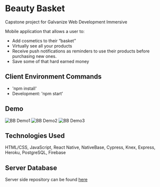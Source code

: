 # Beauty Basket
Capstone project for Galvanize Web Development Immersive

Mobile application that allows a user to:
- Add cosmetics to their “basket” 
- Virtually see all your products
- Receive push notifications as reminders to use their products before purchasing new ones.
- Save some of that hard earned money

## Client Environment Commands
- 'npm install'
- Development: 'npm start'

## Demo
![BB Demo1](https://media.giphy.com/media/4Nk4VLaIMMnDCmil3S/giphy.gif)
![BB Demo2](https://media.giphy.com/media/Ahw4664BKvY7Rg5IJB/giphy.gif)
![BB Demo3](https://media.giphy.com/media/1yjZL5z9noAnHua8s4/giphy.gif)

## Technologies Used
HTML/CSS, JavaScript, React Native, NativeBase, Cypress, Knex, Express, Heroku, PostgreSQL, Firebase

## Server Database
Server side repository can be found [here](https://github.com/fionwan/Beauty-Basket-Server)
